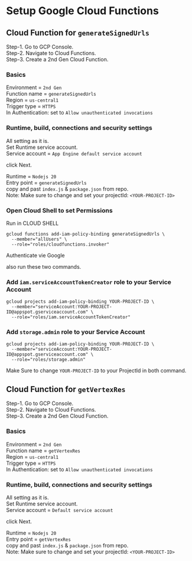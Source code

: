 # Setup Google Cloud Functions

## Cloud Function for `generateSignedUrls`

Step-1. Go to GCP Console.\
Step-2. Navigate to Cloud Functions.\
Step-3. Create a 2nd Gen Cloud Function.

### Basics
Environment = `2nd Gen` \
Function name = `generateSignedUrls` \
Region = `us-central1` \
Trigger type = `HTTPS` \
In Authentication: set to `Allow unauthenticated invocations`

### Runtime, build, connections and security settings
All setting as it is.\
Set Runtime service account.\
Service account = `App Engine default service account`

click Next.

Runtime = `Nodejs 20` \
Entry point = `generateSignedUrls` \
copy and past `index.js` & `package.json` from repo.\
Note: Make sure to change and set your projectId: `<YOUR-PROJECT-ID>`

### Open Cloud Shell to set Permissions
Run in CLOUD SHELL

    gcloud functions add-iam-policy-binding generateSignedUrls \
      --member="allUsers" \
      --role="roles/cloudfunctions.invoker"
      
Authenticate vie Google

also run these two commands.
### Add `iam.serviceAccountTokenCreator` role to your Service Account

    gcloud projects add-iam-policy-binding YOUR-PROJECT-ID \
      --member="serviceAccount:YOUR-PROJECT-ID@appspot.gserviceaccount.com" \
      --role="roles/iam.serviceAccountTokenCreator"

### Add `storage.admin` role to your Service Account
    gcloud projects add-iam-policy-binding YOUR-PROJECT-ID \
      --member="serviceAccount:YOUR-PROJECT-ID@appspot.gserviceaccount.com" \
      --role="roles/storage.admin"

Make Sure to change `YOUR-PROJECT-ID` to your ProjectId in both command.

## Cloud Function for `getVertexRes`

Step-1. Go to GCP Console.\
Step-2. Navigate to Cloud Functions.\
Step-3. Create a 2nd Gen Cloud Function.

### Basics
Environment = `2nd Gen` \
Function name = `getVertexRes` \
Region = `us-central1` \
Trigger type = `HTTPS` \
In Authentication: set to `Allow unauthenticated invocations`

### Runtime, build, connections and security settings
All setting as it is.\
Set Runtime service account.\
Service account = `Default service account`

click Next.

Runtime = `Nodejs 20` \
Entry point = `getVertexRes` \
copy and past `index.js` & `package.json` from repo.\
Note: Make sure to change and set your projectId: `<YOUR-PROJECT-ID>`
